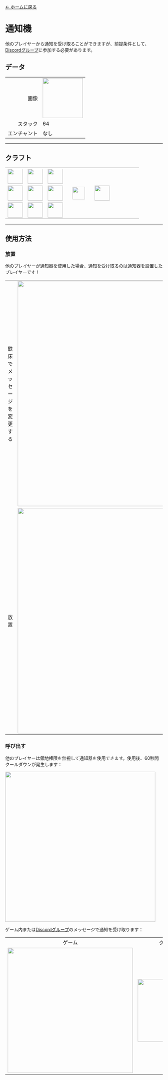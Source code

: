 [← ホームに戻る](../)
# 通知機
他のプレイヤーから通知を受け取ることができますが、前提条件として、[Discordグループ](../feature/discord_server.md)に参加する必要があります。

## データ
<table>
    <tr><td align="end">画像</td><td><img src="https://i.imgur.com/ATkGUJe.png" width="128"/></td></tr>
    <tr><td align="end">スタック</td><td>64</td></tr>
    <tr><td align="end">エンチャント</td><td>なし</td></tr>
</table>

---

## クラフト
<table>
    <tr><td><img src="https://i.imgur.com/wdymK8b.png" width="48"/></td><td><img src="https://i.imgur.com/wdymK8b.png" width="48"/></td><td><img src="https://i.imgur.com/wdymK8b.png" width="48"/></td><td colspan="3"></td></tr>
    <tr><td><img src="https://i.imgur.com/wdymK8b.png" width="48"/></td><td><img src="https://i.imgur.com/IWZz8YM.png" width="48"/></td><td><img src="https://i.imgur.com/wdymK8b.png" width="48"/></td><td width="70" align="center"><img src="https://i.imgur.com/VE0KqIE.png" width="40"/></td><td><img src="https://i.imgur.com/ATkGUJe.png" width="48"/></td><td width="70"></td></tr>
    <tr><td><img src="https://i.imgur.com/wdymK8b.png" width="48"/></td><td><img src="https://i.imgur.com/wdymK8b.png" width="48"/></td><td><img src="https://i.imgur.com/wdymK8b.png" width="48"/></td><td colspan="3"></td></tr>
</table>

---

## 使用方法
### 放置
他のプレイヤーが通知器を使用した場合、通知を受け取るのは通知器を設置したプレイヤーです！  
<table>
    <tr><td>鉄床でメッセージを変更する</td><td><img src="https://i.imgur.com/B2lZOum.png" width="720"/></td></tr>
    <tr><td>放置</td><td><img src="https://i.imgur.com/QGphye0.png" width="720"/></td></tr>
</table>

### 呼び出す
他のプレイヤーは領地権限を無視して通知器を使用できます。使用後、60秒間クールダウンが発生します：

<img src="https://i.imgur.com/vQPNsSz.png" width="480"/>  

ゲーム内または[Discordグループ](../feature/discord_server.md)のメッセージで通知を受け取ります：

<table>
    <tr><td align="center">ゲーム</td><td align="center">グループ</td></tr>
    <tr><td><img src="https://i.imgur.com/T3cJvvk.png" width="400"/></td><td><img src="https://i.imgur.com/TATxUhE.png" width="200"/></td></tr>
</table>
